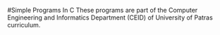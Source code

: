 #Simple Programs In C
These programs are part of the Computer Engineering and Informatics Department (CEID) of University of Patras curriculum.

